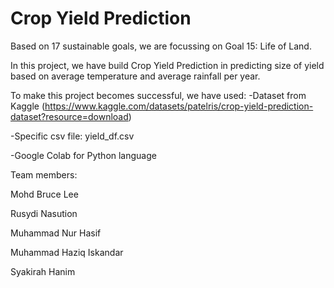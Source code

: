 # Crop Yield Prediction

Based on 17 sustainable goals, we are focussing on Goal 15: Life of Land.

In this project, we have build Crop Yield Prediction in predicting size of yield based on average temperature and average rainfall per year. 

To make this project becomes successful, we have used:
-Dataset from Kaggle (https://www.kaggle.com/datasets/patelris/crop-yield-prediction-dataset?resource=download)
 
 -Specific csv file: yield_df.csv


-Google Colab for Python language
 
 
 
 Team members: 
 
 Mohd Bruce Lee 
 
 Rusydi Nasution
 
 Muhammad Nur Hasif
 
 Muhammad Haziq Iskandar
 
 Syakirah Hanim
